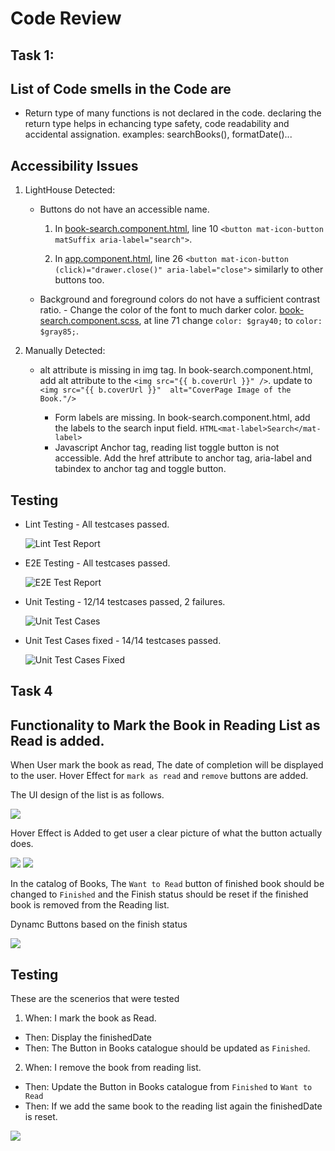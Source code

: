 # Code Review 


## Task 1:

  ## List of Code smells in the Code are
  * Return type of many functions is not declared in the code. declaring the return type helps in echancing type safety, code readability and accidental assignation. 
        examples: searchBooks(), formatDate()...
    
    
  ## Accessibility Issues
  1. LightHouse Detected:
     * Buttons do not have an accessible name.
       1. In [book-search.component.html](./libs/books/feature/src/lib/book-search/book-search.component.html), line 10
         `<button mat-icon-button matSuffix aria-label="search">`.
       
       2. In [app.component.html](./apps/okreads/browser/src/app/app.component.html), line 26
            `<button mat-icon-button (click)="drawer.close()" aria-label="close">`
            similarly to other buttons too.

     * Background and foreground colors do not have a sufficient contrast ratio.
            - Change the color of the font to much darker color.
            [book-search.component.scss](./libs/books/feature/src/lib/book-search/book-search.component.scss), at line 71 change `color: $gray40;` to `color: $gray85;`.
    
  2. Manually Detected:
      * alt attribute is missing in img tag.
            In book-search.component.html, add alt attribute to the `<img src="{{ b.coverUrl }}" />`. 
            update to `<img src="{{ b.coverUrl }}"  alt="CoverPage Image of the Book."/>`

        * Form labels are missing.
            In book-search.component.html, add the labels to the search input field.
            `HTML<mat-label>Search</mat-label>`
        * Javascript Anchor tag, reading list toggle button is not accessible. 
            Add the href attribute to anchor tag, aria-label and tabindex to anchor tag and toggle button.

## Testing
* Lint Testing - All testcases passed.
  
  ![Lint Test Report](./screencapture-Lint_Test_Report.png)
  
* E2E Testing - All testcases passed.
  
  ![E2E Test Report](./screencapture-E2E_Test_Report.png)
  
* Unit Testing - 12/14 testcases passed, 2 failures.
  
  ![Unit Test Cases](./screencapture-Unit_Test_Report.png)
  
* Unit Test Cases fixed - 14/14 testcases passed.
  
  ![Unit Test Cases Fixed](./screencapture-Unit_Test_Fix.png)




## Task 4
  ## Functionality to Mark the Book in Reading List as Read is added.

  When User mark the book as read, The date of completion will be displayed to the user. 
  Hover Effect for `mark as read` and `remove` buttons are added.

  The UI design of the list is as follows.
  
  ![](./screencapture-Mark_as_Read_UI.png)

  Hover Effect is Added to get user a clear picture of what the button actually does.
  
  ![](./screencapture-Mark_as_Read_Hover_Mark.png)
  ![](./screencapture-Mark_as_Read_Hover_Remove.png)
  
  In the catalog of Books, The `Want to Read` button of finished book should be changed to `Finished` and the Finish status should be reset if the finished book is removed from the Reading list.

  Dynamc Buttons based on the finish status 
  
  ![](./screencapture-Mark_As_Read_Dynamic_Buttons.png)


  ## Testing 
  These are the scenerios that were tested 

  1. When: I mark the book as Read.
  * Then: Display the finishedDate
  * Then: The Button in Books catalogue should be updated as `Finished`.

  2. When: I remove the book from reading list.
  * Then: Update the Button in Books catalogue from `Finished` to `Want to Read`
  * Then: If we add the same book to the reading list again the finishedDate is reset.

  ![](./screencapture-Mark_As_Read_E2E.png)
